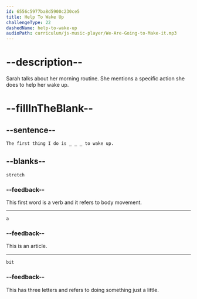 ```yaml
---
id: 6556c5977ba8d5900c230ce5
title: Help To Wake Up
challengeType: 22
dashedName: help-to-wake-up
audioPath: curriculum/js-music-player/We-Are-Going-to-Make-it.mp3
---
```

<!--
AUDIO REFERENCE: 
audio: Sarah: Hey, James! Thanks. Look, I don't do anything out of the ordinary, I think. I usually wake up around 7 AM. The first thing I do is stretch a bit to wake up.
Delete this after adding the audio.

-->
# --description--

Sarah talks about her morning routine. She mentions a specific action she does to help her wake up.

# --fillInTheBlank--

## --sentence--

`The first thing I do is _ _ _ to wake up.`

## --blanks--

`stretch`

### --feedback--

This first word is a verb and it refers to body movement.

---
`a`

### --feedback--

This is an article.

---
`bit`

### --feedback--

This has three letters and refers to doing something just a little.
